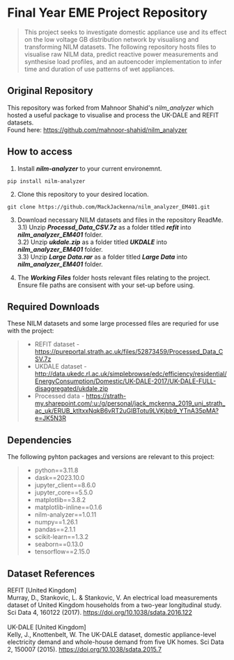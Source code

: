 # Final Year EME Project Repository
> This project seeks to investigate domestic appliance use and its effect on the low voltage GB distribution network by visualisng and transforming NILM datasets. The following repository hosts files to visualise raw NILM data, predict reactive power measurements and synthesise load profiles, and an autoencoder implementation to infer time and duration of use patterns of wet appliances.

## Original Repository
This repository was forked from Mahnoor Shahid's *nilm_analyzer* which hosted a useful package to visualise and process the UK-DALE and REFIT datasets.  
Found here: https://github.com/mahnoor-shahid/nilm_analyzer

## How to access
1) Install ***nilm-analyzer*** to your current environemnt.
```
pip install nilm-analyzer
```
2) Clone this repository to your desired location.
```
git clone https://github.com/MackJackenna/nilm_analyzer_EM401.git
```
3) Download necessary NILM datasets and files in the repository ReadMe.  
  3.1) Unzip ***Processd_Data_CSV.7z*** as a folder titled ***refit*** into ***nilm_analyzer_EM401*** folder.  
  3.2) Unzip ***ukdale.zip*** as a folder titled ***UKDALE*** into ***nilm_analyzer_EM401*** folder.  
  3.3) Unzip ***Large Data.rar*** as a folder titled ***Large Data*** into ***nilm_analyzer_EM401*** folder.  

4) The ***Working Files*** folder hosts relevant files relating to the project. Ensure file paths are consisent with your set-up before using.

## Required Downloads
These NILM datasets and some large processed files are requried for use with the project:  
>- REFIT dataset - https://pureportal.strath.ac.uk/files/52873459/Processed_Data_CSV.7z  
>- UKDALE dataset - http://data.ukedc.rl.ac.uk/simplebrowse/edc/efficiency/residential/EnergyConsumption/Domestic/UK-DALE-2017/UK-DALE-FULL-disaggregated/ukdale.zip  
>- Processed data - https://strath-my.sharepoint.com/:u:/g/personal/jack_mckenna_2019_uni_strath_ac_uk/ERUB_ktltxxNqkB6vRT2uGIBTotu9LVKjbb9_YTnA35pMA?e=JK5N3R

## Dependencies
The following pyhton packages and versions are relevant to this project:
>- python==3.11.8
>- dask==2023.10.0  
>- jupyter_client==8.6.0  
>- jupyter_core==5.5.0  
>- matplotlib==3.8.2  
>- matplotlib-inline==0.1.6  
>- nilm-analyzer==1.0.11  
>- numpy==1.26.1  
>- pandas==2.1.1  
>- scikit-learn==1.3.2  
>- seaborn==0.13.0  
>- tensorflow==2.15.0  

## Dataset References
REFIT [United Kingdom] <br />
Murray, D., Stankovic, L. & Stankovic, V. An electrical load measurements dataset of United Kingdom households from a two-year longitudinal study. Sci Data 4, 160122 (2017). https://doi.org/10.1038/sdata.2016.122 <br />  
UK-DALE [United Kingdom] <br />
Kelly, J., Knottenbelt, W. The UK-DALE dataset, domestic appliance-level electricity demand and whole-house demand from five UK homes. Sci Data 2, 150007 (2015). https://doi.org/10.1038/sdata.2015.7 <br />






